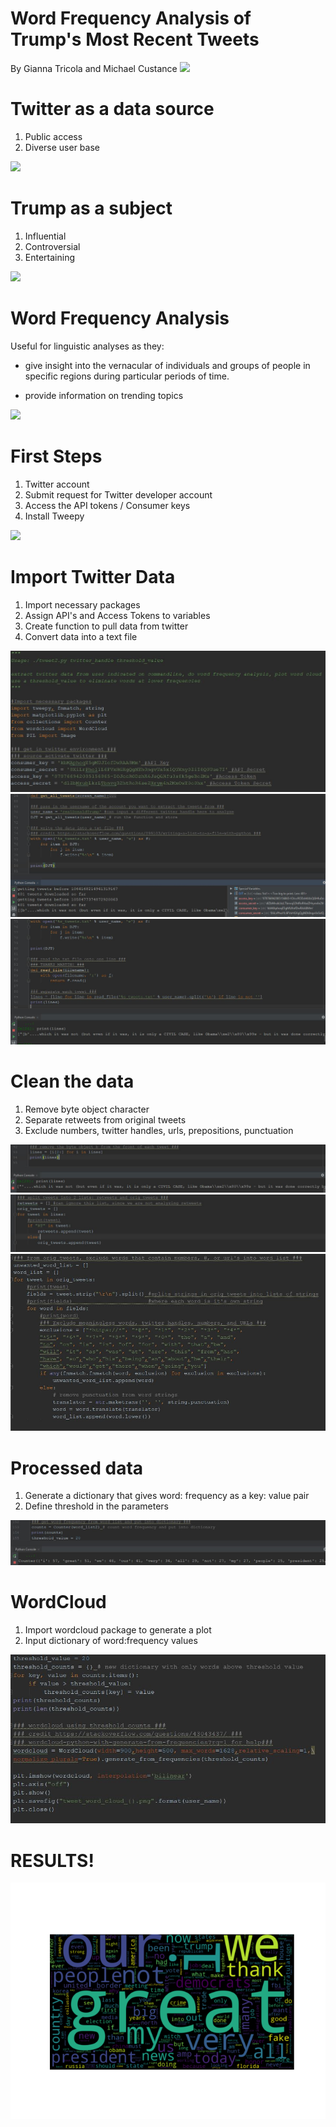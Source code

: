 #  **Word Frequency Analysis of Trump's Most Recent Tweets**
   By Gianna Tricola and Michael Custance
![](https://cdn.cnn.com/cnnnext/dam/assets/180219165402-20180219-trump-twitter-composite-generic-full-169.jpg)
 
# Twitter as a data source
 1. Public access
 2. Diverse user base
 
 ![](https://cdn.wccftech.com/wp-content/uploads/2018/02/Twitter.jpeg)
    
# Trump as a subject 
 1. Influential
 2. Controversial 
 3. Entertaining
 
 
 
![](https://cdn-images-1.medium.com/max/1000/1*6G79y5SStkXsFVcgDU7wTw.jpeg)
 
# Word Frequency Analysis
   Useful for linguistic analyses as they:
   
   * give insight into the vernacular of individuals and groups of people in specific regions during particular periods of time.
        
   * provide information on trending topics
   
   
   
 ![](https://s.newsweek.com/sites/www.newsweek.com/files/styles/full/public/2017/06/14/blogtrumptweetenemypeoplerevised0.jpg)
 
# First Steps
   1. Twitter account
   2. Submit request for Twitter developer account
   3. Access the API tokens / Consumer keys 
   4. Install Tweepy 
   
   
   
   
 ![](https://d3hptxmced6nen.cloudfront.net/images/autotweet-documentation/twitter/twitterdev/twitterdev-tutorial-04.png)

# Import Twitter Data
   1. Import necessary packages 
   2. Assign API's and Access Tokens to variables
   3. Create function to pull data from twitter 
   4. Convert data into a text file
   
 ![](src/Twitter%20environment.JPG)
 ![](src/get%20all%20tweets.JPG)
 ![](src/def%20read%20file.JPG)
   
  
# Clean the data 
 
   1. Remove byte object character
   2. Separate retweets from original tweets
   3. Exclude numbers, twitter handles, urls, prepositions, punctuation
   
 ![](src/remove%20b.JPG)
 ![](src/remover%20retweets.JPG)
 ![](src/exclusions.JPG)
    
# Processed data
 1. Generate a dictionary that gives word: frequency as a key: value pair
 2. Define threshold in the parameters 

 ![](src/counts.JPG)
    

# WordCloud 
   1. Import wordcloud package to generate a plot
   2. Input dictionary of word:frequency values

 ![](src/wordcloud%20code.JPG)
   
# RESULTS!

![](src/visualization/tweet_word_cloud_realDonaldTrump2.png)


 

    
    
    